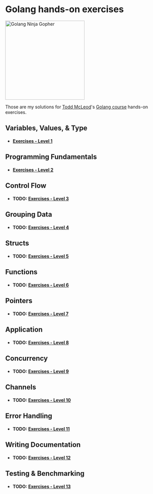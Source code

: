 # Golang hands-on exercises
<img src="https://juststickers.in/wp-content/uploads/2019/01/gopher-ninja.png" alt="Golang Ninja Gopher" width="250"/>

Those are my solutions for [Todd McLeod](https://twitter.com/todd_mcleod?lang=bg)'s [Golang course](https://greatercommons.com/learn/golang) hands-on exercises.


## Variables, Values, & Type
* #### [Exercises - Level 1](https://github.com/momoYB/go-course-exercises/tree/master/Exercises%20-%20Ninja%20Level%201) 

## Programming Fundamentals
* #### [Exercises - Level 2](https://github.com/momoYB/go-course-exercises/tree/master/Exercises%20-%20Ninja%20Level%201)
## Control Flow
* #### **TODO:** [Exercises - Level 3](https://github.com/momoYB/go-course-exercises)
## Grouping Data
* #### **TODO:** [Exercises - Level 4](https://github.com/momoYB/go-course-exercises)
## Structs
* #### **TODO:** [Exercises - Level 5](https://github.com/momoYB/go-course-exercises)
## Functions
* #### **TODO:** [Exercises - Level 6](https://github.com/momoYB/go-course-exercises)
## Pointers
* #### **TODO:** [Exercises - Level 7](https://github.com/momoYB/go-course-exercises)
## Application
* #### **TODO:** [Exercises - Level 8](https://github.com/momoYB/go-course-exercises)
## Concurrency
* #### **TODO:** [Exercises - Level 9](https://github.com/momoYB/go-course-exercises)
## Channels
* #### **TODO:** [Exercises - Level 10](https://github.com/momoYB/go-course-exercises)
## Error Handling
* #### **TODO:** [Exercises - Level 11](https://github.com/momoYB/go-course-exercises)
## Writing Documentation
* #### **TODO:** [Exercises - Level 12](https://github.com/momoYB/go-course-exercises)
## Testing & Benchmarking
* #### **TODO:** [Exercises - Level 13](https://github.com/momoYB/go-course-exercises)